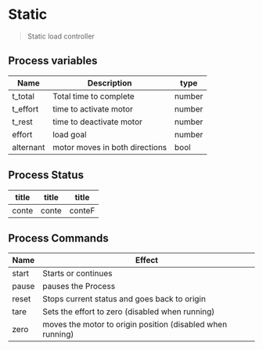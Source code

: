 # Static

> Static load controller

## Process variables

Name|Description|type
-----|-----|-----
t_total|Total time to complete|number
t_effort|time to activate motor|number
t_rest|time to deactivate motor|number
effort|load goal|number
alternant|motor moves in both directions|bool

## Process Status
title|title|title
-----|-----|-----
conte|conte|conteF

## Process Commands
Name|Effect
-----|-----
start|Starts or continues
pause|pauses the Process
reset|Stops current status and goes back to origin
tare|Sets the effort to zero (disabled when running)
zero| moves the motor to origin position (disabled when running)

